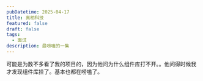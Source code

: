 ```yaml
---
pubDatetime: 2025-04-17
title: 真相科技
featured: false
draft: false
tags:
  - 面试
description: 最唠嗑的一集
---
```


可能是为数不多看了我的项目的，因为他问为什么组件库打不开。。他问得时候我才发现组件库挂了。基本也都在唠嗑了。
